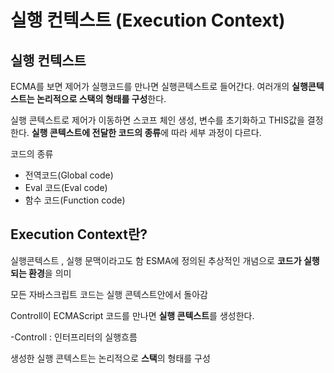 # 실행 컨텍스트 (Execution Context)


## 실행 컨텍스트

ECMA를 보면 제어가 실행코드를 만나면 실행콘텍스트로 들어간다.
여러개의 **실행콘텍스트는 논리적으로 스택의 형태를 구성**한다.

실행 콘텍스트로 제어가 이동하면 스코프 체인 생성, 변수를 초기화하고 THIS값을 결정한다. **실행 콘텍스트에 전달한 코드의 종류**에 따라 세부 과정이 다르다.

코드의 종류
+ 전역코드(Global code)
+ Eval 코드(Eval code)
+ 함수 코드(Function code)

## Execution Context란?

실행콘텍스트 , 실행 문맥이라고도 함
ESMA에 정의된 추상적인 개념으로 **코드가 실행되는 환경**을 의미

모든 자바스크립트 코드는 실행 콘텍스트안에서 돌아감

Controll이 ECMAScript 코드를 만나면 **실행 콘텍스트**를 생성한다.

-Controll : 인터프리터의 실행흐름

생성한 실행 콘텍스트는 논리적으로 **스택**의 형태를 구성